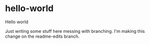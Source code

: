 # hello-world
Hello world 

Just writing some stuff here messing with branching. I'm making this change on the readme-edits branch.
